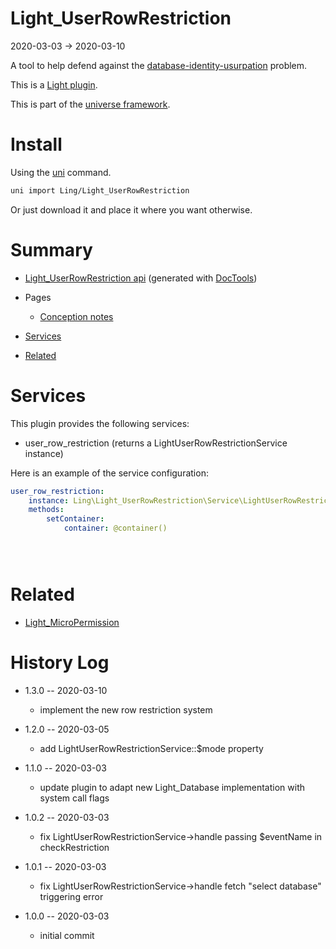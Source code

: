 Light_UserRowRestriction
===========
2020-03-03 -> 2020-03-10



A tool to help defend against the [database-identity-usurpation](https://github.com/lingtalfi/TheBar/blob/master/discussions/database-identity-usurpation.md) problem.

This is a [Light plugin](https://github.com/lingtalfi/Light/blob/master/doc/pages/plugin.md).

This is part of the [universe framework](https://github.com/karayabin/universe-snapshot).


Install
==========
Using the [uni](https://github.com/lingtalfi/universe-naive-importer) command.
```bash
uni import Ling/Light_UserRowRestriction
```

Or just download it and place it where you want otherwise.






Summary
===========
- [Light_UserRowRestriction api](https://github.com/lingtalfi/Light_UserRowRestriction/blob/master/doc/api/Ling/Light_UserRowRestriction.md) (generated with [DocTools](https://github.com/lingtalfi/DocTools))
- Pages
    - [Conception notes](https://github.com/lingtalfi/Light_UserRowRestriction/blob/master/doc/pages/conception-notes.md)


- [Services](#services)
- [Related](#related)



Services
=========


This plugin provides the following services:

- user_row_restriction (returns a LightUserRowRestrictionService instance)




Here is an example of the service configuration:

```yaml
user_row_restriction:
    instance: Ling\Light_UserRowRestriction\Service\LightUserRowRestrictionService
    methods:
        setContainer:
            container: @container()





```


Related
===========
- [Light_MicroPermission](https://github.com/lingtalfi/Light_MicroPermission)



History Log
=============

- 1.3.0 -- 2020-03-10

    - implement the new row restriction system 
    
- 1.2.0 -- 2020-03-05

    - add LightUserRowRestrictionService::$mode property 
    
- 1.1.0 -- 2020-03-03

    - update plugin to adapt new Light_Database implementation with system call flags 
    
- 1.0.2 -- 2020-03-03

    - fix LightUserRowRestrictionService->handle passing $eventName in checkRestriction 
    
- 1.0.1 -- 2020-03-03

    - fix LightUserRowRestrictionService->handle fetch "select database" triggering error
    
- 1.0.0 -- 2020-03-03

    - initial commit